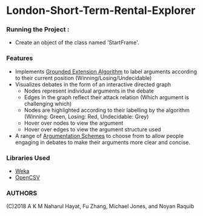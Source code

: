 # London-Short-Term-Rental-Explorer

### Running the Project :
- Create an object of the class named 'StartFrame'.

### Features

- Implements [Grounded Extension Algorithm](https://nms.kcl.ac.uk/sanjay.modgil/inf/ProofTheories_and_Algorithms.pdf) to label arguments according to their current position (Winning/Losing/Undecidable)
- Visualizes debates in the form of an interactive directed graph
    - Nodes represent individual arguments in the debate
    - Edges in the graph reflect their attack relation (Which argument is challenging which)
    - Nodes are highlighted according to their labelling by the algorithm (Winning: Green, Losing: Red, Undecidable: Grey)
    - Hover over nodes to view the argument
    - Hover over edges to view the argument structure used
- A range of [Argumentation Schemes](https://www.reasoninglab.com/patterns-of-argument/argumentation-schemes/waltons-argumentation-schemes/) to choose from to allow people engaging in debates to make their arguments more clear and concise.


### Libraries Used
- [Weka](https://sourceforge.net/projects/weka/)
- [OpenCSV](http://opencsv.sourceforge.net)

### AUTHORS 
(C)2018 A K M Naharul Hayat, Fu Zhang, Michael Jones, and Noyan Raquib
